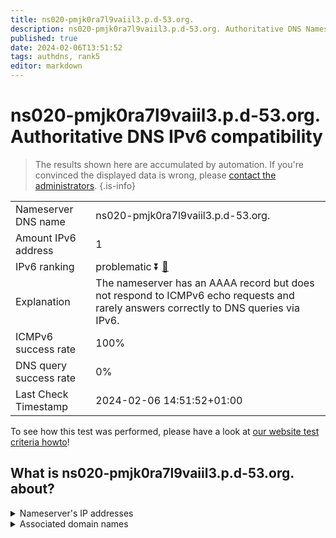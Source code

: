 ```yaml
---
title: ns020-pmjk0ra7l9vaiil3.p.d-53.org.
description: ns020-pmjk0ra7l9vaiil3.p.d-53.org. Authoritative DNS Nameserver IPv6 compatibility
published: true
date: 2024-02-06T13:51:52
tags: authdns, rank5
editor: markdown
---
```


# ns020-pmjk0ra7l9vaiil3.p.d-53.org. Authoritative DNS IPv6 compatibility

> The results shown here are accumulated by automation. If you're convinced the displayed data is wrong, please [contact the administrators](/howto/chat). 
{.is-info}




|   |   |
| - | - |
| Nameserver DNS name | ns020-pmjk0ra7l9vaiil3.p.d-53.org.
| Amount IPv6 address | 1
| IPv6 ranking | problematic :arrow_double_down: [🔗](/howto/ranking) |
| Explanation | The nameserver has an AAAA record but does not respond to ICMPv6 echo requests and rarely answers correctly to DNS queries via IPv6. |
| ICMPv6 success rate | 100%|
| DNS query success rate | 0% |
| Last Check Timestamp | 2024-02-06 14:51:52+01:00 |

To see how this test was performed, please have a look at [our website test criteria howto](/howto/testcriteria/authdns)!


## What is ns020-pmjk0ra7l9vaiil3.p.d-53.org. about?




<details>
<summary>Nameserver's IP addresses</summary>

2001:240:bb81::29:111

</details>



<details>
<summary>Associated domain names</summary>

www.daiichisankyo.com

</details>
